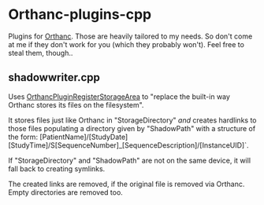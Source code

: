 # Orthanc-plugins-cpp

Plugins for [Orthanc](https://www.orthanc-server.com/).
Those are heavily tailored to my needs. So don't come at me if they don't work for you (which they probably won't).
Feel free to steal them, though..

## shadowwriter.cpp
Uses [OrthancPluginRegisterStorageArea](https://sdk.orthanc-server.com/group__Callbacks.html#ga1a63a48ff8db57b8d7e0238bdf8d487c) to "replace the built-in way Orthanc stores its files on the filesystem".

It stores files just like Orthanc in "StorageDirectory" *and* creates hardlinks to those files populating a directory given by "ShadowPath" with a structure of the form:
[PatientName]/[StudyDate][StudyTime]/S[SequenceNumber]_[SequenceDescription]/[InstanceUID]`.

If "StorageDirectory" and "ShadowPath" are not on the same device, it will fall back to creating symlinks.

The created links are removed, if the original file is removed via Orthanc. Empty directories are removed too.